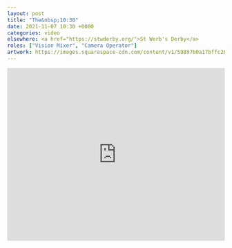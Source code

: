 ```yaml
---
layout: post
title: "The&nbsp;10:30"
date: 2021-11-07 10:30 +0000
categories: video
elsewhere: <a href="https://stwderby.org/">St Werb's Derby</a>
roles: ["Vision Mixer", "Camera Operator"]
artwork: https://images.squarespace-cdn.com/content/v1/59897b0a17bffc269e4fec9b/1575027689741-23EFSM1EWOSUABC1BZVK/St+Werburgh%27s+Logo+-+White-Trans.png?format=1500w
---
```


<iframe width="100%" height="400em" src="https://www.youtube.com/embed/os_ysz9btoU" frameborder="0" allow="accelerometer; autoplay; clipboard-write; encrypted-media; gyroscope; picture-in-picture" allowfullscreen></iframe>
